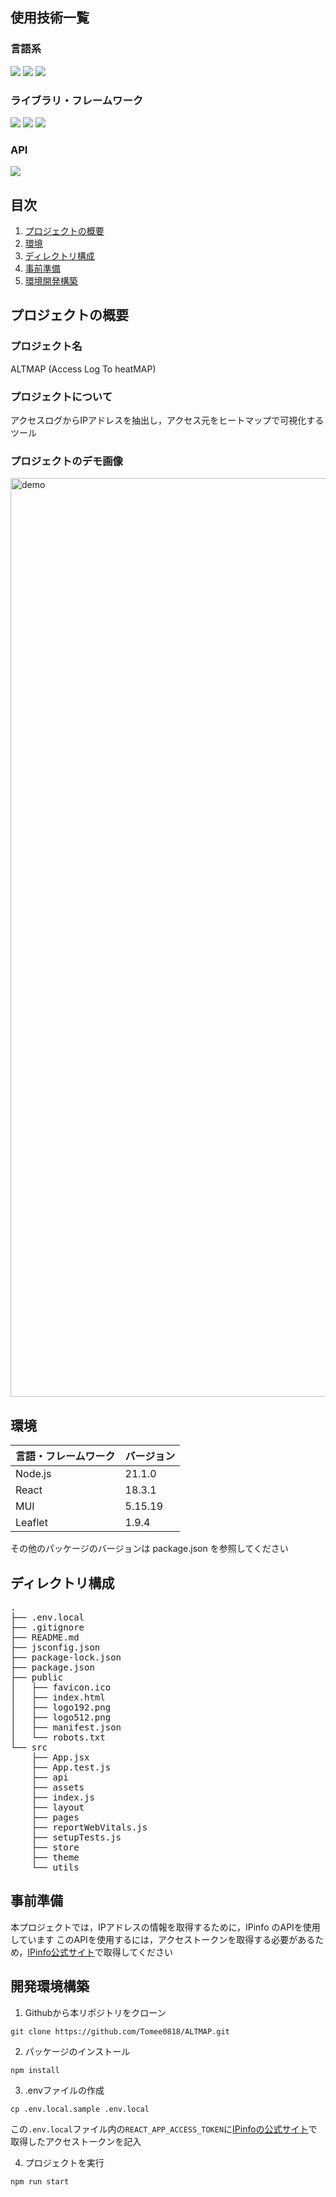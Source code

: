 ## 使用技術一覧
### 言語系
<p style="display: inline">
  <img src="https://img.shields.io/badge/HTML-555555.svg?logo=html5&style=for-the-badge">
  <img src="https://img.shields.io/badge/CSS-555555.svg?logo=css3&style=for-the-badge">
  <img src="https://img.shields.io/badge/JavaScript-555555.svg?logo=javascript&style=for-the-badge">
</p>

### ライブラリ・フレームワーク
<p style="display: inline">
  <img src="https://img.shields.io/badge/React-555555.svg?logo=react&style=for-the-badge">
  <img src="https://img.shields.io/badge/MUI-555555.svg?logo=mui&style=for-the-badge">
  <img src="https://img.shields.io/badge/Leaflet-555555.svg?logo=leaflet&style=for-the-badge">
</p>

### API
<img src="https://img.shields.io/badge/Ipinfo-555555.svg?logo={}&style=for-the-badge">


## 目次

1. [プロジェクトの概要](#プロジェクトの概要)
2. [環境](#環境)
3. [ディレクトリ構成](#ディレクトリ構成)
4. [事前準備](#事前準備)
5. [環境開発構築](#環境開発構築)


## プロジェクトの概要
### プロジェクト名
ALTMAP (Access Log To heatMAP)

### プロジェクトについて
アクセスログからIPアドレスを抽出し，アクセス元をヒートマップで可視化するツール

### プロジェクトのデモ画像
<img width="1470" alt="demo" src="https://github.com/Tomee0818/ALTMAP/assets/107944091/7587eb24-403a-45ec-84ae-cc8687442c37">


## 環境
| 言語・フレームワーク  | バージョン |
| --------------------- | ---------- |
| Node.js               | 21.1.0     |
| React                 | 18.3.1     |
| MUI                   | 5.15.19    |
| Leaflet               | 1.9.4      |

その他のパッケージのバージョンは package.json を参照してください


## ディレクトリ構成
<pre>
.
├── .env.local
├── .gitignore
├── README.md
├── jsconfig.json
├── package-lock.json
├── package.json
├── public
│   ├── favicon.ico
│   ├── index.html
│   ├── logo192.png
│   ├── logo512.png
│   ├── manifest.json
│   └── robots.txt
└── src
    ├── App.jsx
    ├── App.test.js
    ├── api
    ├── assets
    ├── index.js
    ├── layout
    ├── pages
    ├── reportWebVitals.js
    ├── setupTests.js
    ├── store
    ├── theme
    └── utils
</pre>


## 事前準備
本プロジェクトでは，IPアドレスの情報を取得するために，IPinfo のAPIを使用しています
このAPIを使用するには，アクセストークンを取得する必要があるため，[IPinfo公式サイト](https://ipinfo.io/)で取得してください


## 開発環境構築
1. Githubから本リポジトリをクローン
```
git clone https://github.com/Tomee0818/ALTMAP.git
```

2. パッケージのインストール
```
npm install
```

3. .envファイルの作成
```
cp .env.local.sample .env.local
```
この`.env.local`ファイル内の`REACT_APP_ACCESS_TOKEN`に[IPinfoの公式サイト](https://ipinfo.io/)で取得したアクセストークンを記入

4. プロジェクトを実行
```
npm run start
```
